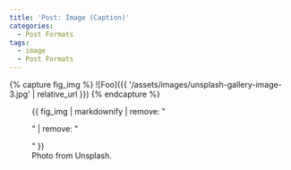 ```yaml
---
title: 'Post: Image (Caption)'
categories:
  - Post Formats
tags:
  - image
  - Post Formats
---
```


{% capture fig_img %}
!\[Foo\]({{ '/assets/images/unsplash-gallery-image-3.jpg' | relative_url }})
{% endcapture %}

<figure>
  {{ fig_img | markdownify | remove: "<p>" | remove: "</p>" }}
  <figcaption>Photo from Unsplash.</figcaption>
</figure>
